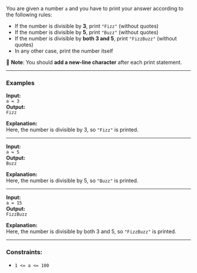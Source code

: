 You are given a number `a` and you have to print your answer according to the following rules:

- If the number is divisible by **3**, print `"Fizz"` (without quotes)
- If the number is divisible by **5**, print `"Buzz"` (without quotes)
- If the number is divisible by **both 3 and 5**, print `"FizzBuzz"` (without quotes)
- In any other case, print the number itself

📌 **Note**: You should **add a new-line character** after each print statement.

---

### Examples

**Input:**  
`a = 3`  
**Output:**  
`Fizz`

**Explanation:**  
Here, the number is divisible by 3, so `"Fizz"` is printed.

---

**Input:**  
`a = 5`  
**Output:**  
`Buzz`

**Explanation:**  
Here, the number is divisible by 5, so `"Buzz"` is printed.

---

**Input:**  
`a = 15`  
**Output:**  
`FizzBuzz`

**Explanation:**  
Here, the number is divisible by both 3 and 5, so `"FizzBuzz"` is printed.

---

### Constraints:
- `1 <= a <= 100`
